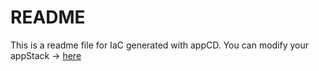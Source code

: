# README
This is a readme file for IaC generated with appCD.
You can modify your appStack -> [here](http://cloud.stackgen.com/appstacks/983108b2-9219-48bf-93b3-bea625c9b560)
